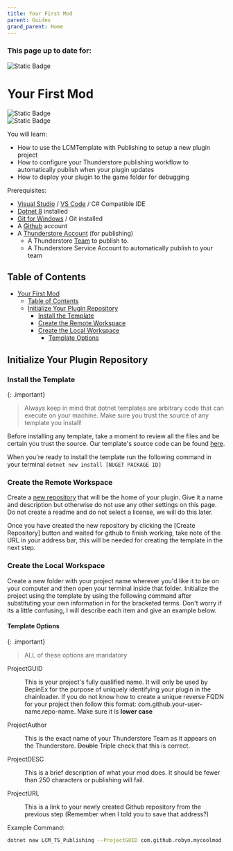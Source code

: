 ```yaml
---
title: Your First Mod
parent: Guides
grand_parent: Home
---
```


<h3>This page up to date for:</h3>

![Static Badge](https://img.shields.io/badge/Version-56-blue?style=for-the-badge)

# Your First Mod

![Static Badge](https://img.shields.io/badge/Skill_Level-Beginner-blue?style=for-the-badge)  
![Static Badge](https://img.shields.io/badge/Estimated_Time-20_Minutes-blue?style=for-the-badge)

You will learn:

- How to use the LCMTemplate with Publishing to setup a new plugin project
- How to configure your Thunderstore publishing workflow to automatically publish when your plugin updates
- How to deploy your plugin to the game folder for debugging

Prerequisites:

- [Visual Studio](https://visualstudio.microsoft.com/) / [VS Code](https://code.visualstudio.com/) / C# Compatible IDE
- [Dotnet 8](https://dotnet.microsoft.com/en-us/download/dotnet/8.0) installed
- [Git for Windows](https://gitforwindows.org/) / Git installed
- A [Github](https://www.github.com) account
- A [Thunderstore Account](https://thunderstore.io) (for publishing)
  - A Thunderstore [Team](https://thunderstore.io/settings/teams/) to publish to.
  - A Thunderstore Service Account to automatically publish to your team

## Table of Contents

- [Your First Mod](#your-first-mod)
  - [Table of Contents](#table-of-contents)
  - [Initialize Your Plugin Repository](#initialize-your-plugin-repository)
    - [Install the Template](#install-the-template)
    - [Create the Remote Workspace](#create-the-remote-workspace)
    - [Create the Local Workspace](#create-the-local-workspace)
      - [Template Options](#template-options)

## Initialize Your Plugin Repository

### Install the Template

{: .important}
> Always keep in mind that dotnet templates are arbitrary code that can execute on your machine. Make sure you trust the source of any template you install!

Before installing any template, take a moment to review all the files and be certain you trust the source. Our template's source code can be found [here](https://github.com/LethalCompanyModding/LCM-Template-TSPublishing).

When you're ready to install the template run the following command in your terminal `dotnet new install [NUGET PACKAGE ID]`

### Create the Remote Workspace

Create a [new repository](https://github.com/new) that will be the home of your plugin. Give it a name and description but otherwise do not use any other settings on this page. Do not create a readme and do not select a license, we will do this later.

Once you have created the new repository by clicking the [Create Repository] button and waited for github to finish working, take note of the URL in your address bar, this will be needed for creating the template in the next step.

### Create the Local Workspace

Create a new folder with your project name wherever you'd like it to be on your computer and then open your terminal inside that folder. Initialize the project using the template by using the following command after substituting your own information in for the bracketed terms. Don't worry if its a little confusing, I will describe each item and give an example below.

#### Template Options

{: .important}
> ALL of these options are mandatory

<dl>
  <dt>ProjectGUID</dt>
  <dd>
  
  This is your project's fully qualified name. It will only be used by BepinEx for the purpose of uniquely identifying your plugin in the chainloader. If you do not know how to create a unique reverse FQDN for your project then follow this format: com.github.your-user-name.repo-name. Make sure it is <strong>lower case</strong>

  </dd>

  <dt>ProjectAuthor</dt>
  <dd>
  
  This is the exact name of your Thunderstore Team as it appears on the Thunderstore. <del>Double</del> Triple check that this is correct.
  
  </dd>

  <dt>ProjectDESC</dt>
  <dd>
  
  This is a brief description of what your mod does. It should be fewer than 250 characters or publishing will fail.

  </dd>
  <dt>ProjectURL</dt>
  <dd>
  
  This is a link to your newly created Github repository from the previous step (Remember when I told you to save that address?)

  </dd>
</dl>

Example Command:

```bash
dotnet new LCM_TS_Publishing --ProjectGUID com.github.robyn.mycoolmod --ProjectAuthor RobynLlama --ProjectDESC "The coolest mod ever made" --ProjectURL https://github.com/LethalCompanyModding/LCM-Template-TSPublishing
```
